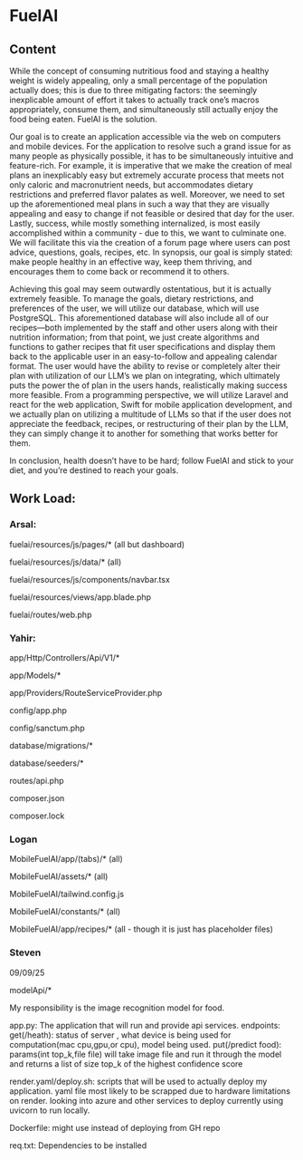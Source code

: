 # FuelAI

## Content

While the concept of consuming nutritious food and staying a healthy weight is widely appealing, only a small percentage of the population actually does; this is due to three mitigating factors: the seemingly inexplicable amount of effort it takes to actually track one’s macros appropriately, consume them, and simultaneously still actually enjoy the food being eaten. FuelAI is the solution. 

 Our goal is to create an application accessible via the web on computers and mobile devices. For the application to resolve such a grand issue for as many people as physically possible, it has to be simultaneously intuitive and feature-rich. For example, it is imperative that we make the creation of meal plans an inexplicably easy but extremely accurate process that meets not only caloric and macronutrient needs, but accommodates dietary restrictions and preferred flavor palates as well. Moreover, we need to set up the aforementioned meal plans in such a way that they are visually appealing and easy to change if not feasible or desired that day for the user. Lastly, success, while mostly something internalized, is most easily accomplished within a community - due to this, we want to culminate one. We will facilitate this via the creation of a forum page where users can post advice, questions, goals, recipes, etc. In synopsis, our goal is simply stated: make people healthy in an effective way, keep them thriving, and encourages them to come back or recommend it to others. 
 
  Achieving this goal may seem outwardly ostentatious, but it is actually extremely feasible. To manage the goals, dietary restrictions, and preferences of the user, we will utilize our database, which will use PostgreSQL. This aforementioned database will also include all of our recipes—both implemented by the staff and other users along with their nutrition information; from that point, we just create algorithms and functions to gather recipes that fit user specifications and display them back to the applicable user in an easy-to-follow and appealing calendar format.  The user would have the ability to revise or completely alter their plan with utilization of our LLM’s we plan on integrating, which ultimately puts the power the of plan in the users hands, realistically making success more feasible. From a programming perspective, we will utilize Laravel and react for the web application, Swift for mobile application development, and we actually plan on utilizing a multitude of LLMs so that if the user does not appreciate the feedback, recipes, or restructuring of their plan by the LLM, they can simply change it to another for something that works better for them.  
  
 In conclusion, health doesn’t have to be hard; follow FuelAI and stick to your diet, and you’re destined to reach your goals.

## Work Load:

### Arsal: 

fuelai/resources/js/pages/* (all but dashboard)

fuelai/resources/js/data/* (all)

fuelai/resources/js/components/navbar.tsx

fuelai/resources/views/app.blade.php

fuelai/routes/web.php

### Yahir:

app/Http/Controllers/Api/V1/*

app/Models/*

app/Providers/RouteServiceProvider.php

config/app.php

config/sanctum.php

database/migrations/*

database/seeders/*

routes/api.php

composer.json 

composer.lock

### Logan
MobileFuelAI/app/(tabs)/* (all)

MobileFuelAI/assets/* (all)

MobileFuelAI/tailwind.config.js

MobileFuelAI/constants/* (all)

MobileFuelAI/app/recipes/* (all - though it is just has placeholder files)


### Steven
09/09/25

modelApi/*

My responsibility is the image recognition model for food.

app.py:
    The application that will run and provide api services.
        endpoints:
            get(/heath): status of server , what device is being used for computation(mac cpu,gpu,or cpu), model being used.
            put(/predict food): params(int top_k,file file)  will take image file and run it through the model and returns a list of size top_k of the highest confidence score

render.yaml/deploy.sh: scripts that will be used to actually deploy my application. yaml file most likely to be scrapped due to hardware limitations on render. looking into azure and other services to deploy currently using uvicorn to run locally.

Dockerfile: might use instead of deploying from GH repo

req.txt: Dependencies to be installed
